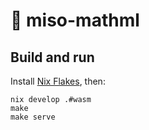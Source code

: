 # :ramen: miso-mathml

## Build and run

Install [Nix Flakes](https://nixos.wiki/wiki/Flakes), then:

```
nix develop .#wasm
make
make serve
```

